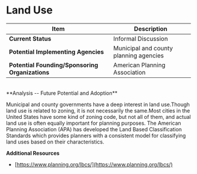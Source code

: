 # Land Use
| Item | Description |
| --- | --- |
| **Current Status** | Informal Discussion |
| **Potential Implementing Agencies** | Municipal and county planning agencies |
| **Potential Founding/Sponsoring Organizations** | American Planning Association |
<br>
**Analysis -- Future Potential and Adoption**

Municipal and county governments have a deep interest in land use.Though land use is related to zoning, it is not necessarily the same.Most cities in the United States have some kind of zoning code, but not all of them, and actual land use is often equally important for planning purposes. The American Planning Association (APA) has developed the Land Based Classification Standards which provides planners with a consistent model for classifying land uses based on their characteristics.

**Additional Resources**

*   [https://www.planning.org/lbcs/](https://www.planning.org/lbcs/)
